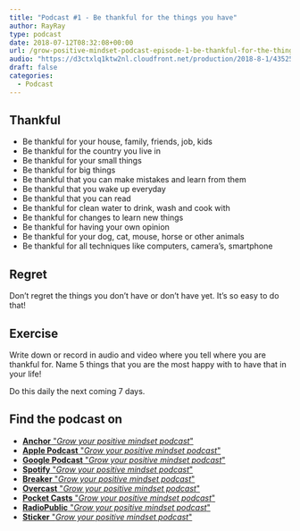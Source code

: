 ```yaml
---
title: "Podcast #1 - Be thankful for the things you have"
author: RayRay
type: podcast
date: 2018-07-12T08:32:08+00:00
url: /grow-positive-mindset-podcast-episode-1-be-thankful-for-the-things-you-have/
audio: "https://d3ctxlq1ktw2nl.cloudfront.net/production/2018-8-1/4352502-44100-2-035257b53a386.m4a"
draft: false
categories:
  - Podcast
---
```



<!--more-->


## Thankful

- Be thankful for your house, family, friends, job, kids
- Be thankful for the country you live in
- Be thankful for your small things
- Be thankful for big things
- Be thankful that you can make mistakes and learn from them
- Be thankful that you wake up everyday
- Be thankful that you can read
- Be thankful for clean water to drink, wash and cook with
- Be thankful for changes to learn new things
- Be thankful for having your own opinion
- Be thankful for your dog, cat, mouse, horse or other animals
- Be thankful for all techniques like computers, camera’s, smartphone

## Regret
Don’t regret the things you don’t have or don’t have yet. It’s so easy to do that!

## Exercise
Write down or record in audio and video where you tell where you are thankful for. Name 5 things that you are the most happy with to have that in your life!

Do this daily the next coming 7 days.

## Find the podcast on
- [**Anchor** "_Grow your positive mindset podcast_"](https://anchor.fm/growpositivemindset)
- [**Apple Podcast** "_Grow your positive mindset podcast_"](https://itunes.apple.com/us/podcast/positivity-by-ray/id1425920642)
- [**Google Podcast** "_Grow your positive mindset podcast_"](https://www.google.com/podcasts?feed=aHR0cHM6Ly9hbmNob3IuZm0vcy8xODI0NTI4L3BvZGNhc3QvcnNz)
- [**Spotify** "_Grow your positive mindset podcast_"](https://open.spotify.com/show/6Y2fr3Uc03bkriRf4cC4LV)
- [**Breaker** "_Grow your positive mindset podcast_"](https://www.breaker.audio/positivity-by-ray)
- [**Overcast** "_Grow your positive mindset podcast_"](https://overcast.fm/itunes1425920642/positivity-by-ray)
- [**Pocket Casts**  "_Grow your positive mindset podcast_"](https://pca.st/61JW)
- [**RadioPublic** "_Grow your positive mindset podcast_"](https://play.radiopublic.com/positivity-by-ray-Wkdm1Y)
- [**Sticker** "_Grow your positive mindset podcast_"](https://www.stitcher.com/podcast/anchor-podcasts/positivity-by-ray)
